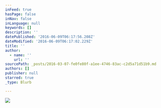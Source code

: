 ```yaml
---
inFeed: true
hasPage: false
inNav: false
inLanguage: null
keywords: []
description: ''
datePublished: '2016-06-09T06:17:56.208Z'
dateModified: '2016-06-09T06:17:02.229Z'
title: ''
author:
  - name: ''
    url: ''
sourcePath: _posts/2016-03-07-fe0fe80f-a1ee-4746-83ac-c2d5a71d51b9.md
authors: []
publisher: null
starred: true
_type: Blurb

---
```

![](https://the-grid-user-content.s3-us-west-2.amazonaws.com/544f9ba4-590b-4e7f-bb54-b6a38124cefb.png)